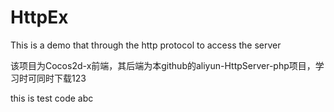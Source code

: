 # HttpEx
This is a demo that through the http protocol to access the server

该项目为Cocos2d-x前端，其后端为本github的aliyun-HttpServer-php项目，学习时可同时下载123

this is test code abc
